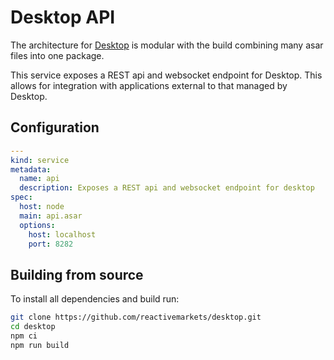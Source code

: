 # Desktop API

The architecture for [Desktop](https://github.com/reactivemarkets/desktop) is modular with the build combining many asar files into one package.

This service exposes a REST api and websocket endpoint for Desktop. This allows for integration with applications external to that managed by Desktop.

## Configuration

```yaml
---
kind: service
metadata:
  name: api
  description: Exposes a REST api and websocket endpoint for desktop
spec:
  host: node
  main: api.asar
  options:
    host: localhost
    port: 8282
```

## Building from source

To install all dependencies and build run:

```bash
git clone https://github.com/reactivemarkets/desktop.git
cd desktop
npm ci
npm run build
```
